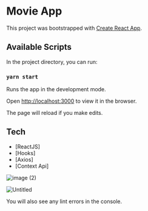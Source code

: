 # Movie App
This project was bootstrapped with [Create React App](https://github.com/facebook/create-react-app).


## Available Scripts

In the project directory, you can run:

### `yarn start`

Runs the app in the development mode.<br />

Open [http://localhost:3000](http://localhost:3000) to view it in the browser.

The page will reload if you make edits.<br />

## Tech 
- [ReactJS]
- [Hooks]
- [Axios]
- [Context Api]

![image (2)](https://user-images.githubusercontent.com/44931963/188681575-5419c5e0-79ec-4dcb-94b6-b990ff5f05fa.png)

![Untitled](https://user-images.githubusercontent.com/44931963/188682435-4b5bcc23-e00b-4512-af85-09ff36331e9f.png)

You will also see any lint errors in the console.

